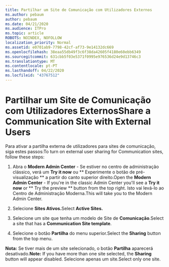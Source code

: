 ```yaml
---
title: Partilhar um Site de Comunicação com Utilizadores Externos
ms.author: pebaum
author: pebaum
ms.date: 04/21/2020
ms.audience: ITPro
ms.topic: article
ROBOTS: NOINDEX, NOFOLLOW
localization_priority: Normal
ms.assetid: e0701ab9-7798-42cf-af73-9e14132dc669
ms.openlocfilehash: 38eaa55db49f3c6f38da42605f4180e60ebb6349
ms.sourcegitcommit: 631cbb5f03e5371f0995e976536d24e9d13746c3
ms.translationtype: MT
ms.contentlocale: pt-PT
ms.lasthandoff: 04/22/2020
ms.locfileid: "43767512"
---
```

# <a name="share-a-communication-site-with-external-users"></a><span data-ttu-id="ba743-102">Partilhar um Site de Comunicação com Utilizadores Externos</span><span class="sxs-lookup"><span data-stu-id="ba743-102">Share a Communication Site with External Users</span></span>

<span data-ttu-id="ba743-103">Para ativar a partilha externa de utilizadores para sites de comunicação, siga estes passos:</span><span class="sxs-lookup"><span data-stu-id="ba743-103">To turn on external user sharing for Communication sites, follow these steps:</span></span> 
  
1. <span data-ttu-id="ba743-104">Abra o **Modern Admin Center** - Se estiver no centro de administração clássico, verá um **Try it now** ou \*\* Experimente o botão de pré-visualização \*\* a partir do canto superior direito.</span><span class="sxs-lookup"><span data-stu-id="ba743-104">Open the **Modern Admin Center** - If you're in the classic Admin Center you'll see a **Try it now** or \*\* Try the preview \*\* button from the top right.</span></span> <span data-ttu-id="ba743-105">Isto vai levá-lo ao Centro de Administração Moderna.</span><span class="sxs-lookup"><span data-stu-id="ba743-105">This will take you to the Modern Admin Center.</span></span> 
  
2. <span data-ttu-id="ba743-106">Selecione **Sites Ativos.**</span><span class="sxs-lookup"><span data-stu-id="ba743-106">Select **Active Sites.**</span></span>
  
3. <span data-ttu-id="ba743-107">Selecione um site que tenha um modelo de Site de **Comunicação**.</span><span class="sxs-lookup"><span data-stu-id="ba743-107">Select a site that has a **Communication Site template**.</span></span> 
  
4. <span data-ttu-id="ba743-108">Selecione o botão **Partilha** do menu superior.</span><span class="sxs-lookup"><span data-stu-id="ba743-108">Select the **Sharing** button from the top menu.</span></span> 
  
 <span data-ttu-id="ba743-109">**Nota:** Se tiver mais de um site selecionado, o botão **Partilha** aparecerá desativado.</span><span class="sxs-lookup"><span data-stu-id="ba743-109">**Note:** If you have more than one site selected, the **Sharing** button will appear disabled.</span></span> <span data-ttu-id="ba743-110">Selecione apenas um site.</span><span class="sxs-lookup"><span data-stu-id="ba743-110">Select only one site.</span></span> 
  

